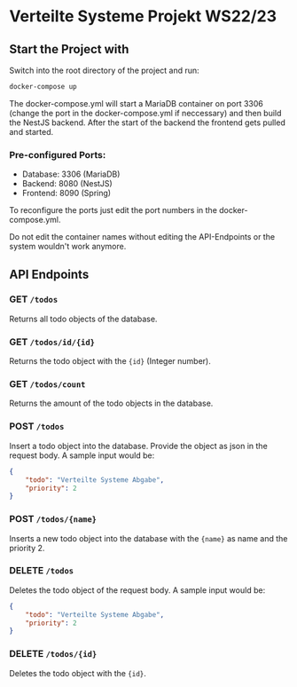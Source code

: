 # Verteilte Systeme Projekt WS22/23

## Start the Project with

Switch into the root directory of the project and run:

```bash
docker-compose up
```

The docker-compose.yml will start a MariaDB container on port 3306 (change the port in the docker-compose.yml if neccessary) and
then build the NestJS backend. After the start of the backend the frontend gets pulled and started.

### Pre-configured Ports:

- Database: 3306 (MariaDB)
- Backend: 8080 (NestJS)
- Frontend: 8090 (Spring)

To reconfigure the ports just edit the port numbers in the docker-compose.yml.

Do not edit the container names without editing the API-Endpoints or the system wouldn't work anymore.

## API Endpoints

### GET `/todos`

Returns all todo objects of the database.

### GET `/todos/id/{id}`

Returns the todo object with the `{id}` (Integer number).

### GET `/todos/count`

Returns the amount of the todo objects in the database.

### POST `/todos`

Insert a todo object into the database.
Provide the object as json in the request body.
A sample input would be: 
```json
{
    "todo": "Verteilte Systeme Abgabe",
    "priority": 2
}
```


### POST `/todos/{name}`

Inserts a new todo object into the database with the `{name}` as name and the priority 2.

### DELETE `/todos`
Deletes the todo object of the request body.
A sample input would be:
```json
{
    "todo": "Verteilte Systeme Abgabe",
    "priority": 2
}
```

### DELETE `/todos/{id}`
Deletes the todo object with the `{id}`.